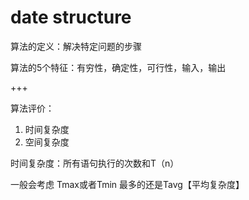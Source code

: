 # date structure	

算法的定义：解决特定问题的步骤

算法的5个特征：有穷性，确定性，可行性，输入，输出

+++

算法评价：

1. 时间复杂度
2. 空间复杂度

时间复杂度：所有语句执行的次数和T（n）

一般会考虑 Tmax或者Tmin 最多的还是Tavg【平均复杂度】

